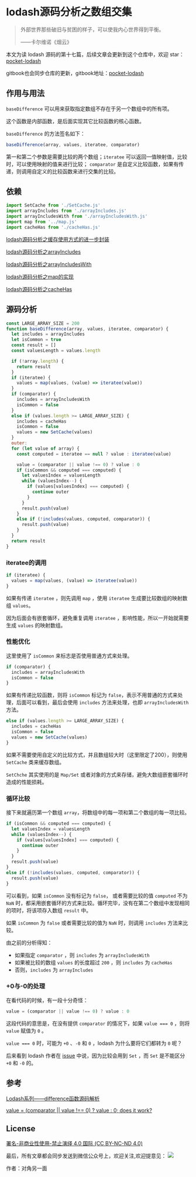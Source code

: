 # lodash源码分析之数组交集

> 外部世界那些破旧与贫困的样子，可以使我内心世界得到平衡。
>
> ——卡尔维诺《烟云》

本文为读 lodash 源码的第十七篇，后续文章会更新到这个仓库中，欢迎 star：[pocket-lodash](https://github.com/yeyuqiudeng/pocket-lodash)

gitbook也会同步仓库的更新，gitbook地址：[pocket-lodash](https://www.gitbook.com/book/yeyuqiudeng/pocket-lodash/details)

## 作用与用法

`baseDifference`  可以用来获取指定数组不存在于另一个数组中的所有项。

这个函数是内部函数，是后面实现其它比较函数的核心函数。

`baseDifference` 的方法签名如下：

```javascript
baseDifference(array, values, iteratee, comparator)
```

第一和第二个参数是需要比较的两个数组；`iteratee` 可以返回一值映射值，比较时，可以使用映射的值来进行比较； `comparator` 是自定义比较函数，如果有传递，则调用自定义的比较函数来进行交集的比较。

## 依赖

```javascript
import SetCache from './SetCache.js'
import arrayIncludes from './arrayIncludes.js'
import arrayIncludesWith from './arrayIncludesWith.js'
import map from '../map.js'
import cacheHas from './cacheHas.js'
```

[lodash源码分析之缓存使用方式的进一步封装](SetCache.md)

[lodash源码分析之arrayIncludes](arrayIncludes.md)

[lodash源码分析之arrayIncludesWith ](arrayIncludesWith.md)

[lodash源码分析之map的实现 ](../map.md)

[lodash源码分析之cacheHas ](cacheHas.md)

## 源码分析

```javascript
const LARGE_ARRAY_SIZE = 200
function baseDifference(array, values, iteratee, comparator) {
  let includes = arrayIncludes
  let isCommon = true
  const result = []
  const valuesLength = values.length

  if (!array.length) {
    return result
  }
  if (iteratee) {
    values = map(values, (value) => iteratee(value))
  }
  if (comparator) {
    includes = arrayIncludesWith
    isCommon = false
  }
  else if (values.length >= LARGE_ARRAY_SIZE) {
    includes = cacheHas
    isCommon = false
    values = new SetCache(values)
  }
  outer:
  for (let value of array) {
    const computed = iteratee == null ? value : iteratee(value)

    value = (comparator || value !== 0) ? value : 0
    if (isCommon && computed === computed) {
      let valuesIndex = valuesLength
      while (valuesIndex--) {
        if (values[valuesIndex] === computed) {
          continue outer
        }
      }
      result.push(value)
    }
    else if (!includes(values, computed, comparator)) {
      result.push(value)
    }
  }
  return result
}
```

### iteratee的调用

```javascript
if (iteratee) {
  values = map(values, (value) => iteratee(value))
}
```

如果有传递 `iteratee` ，则先调用 `map` ，使用 `iteratee` 生成要比较数组的映射数组 `values`。

因为后面会有嵌套循环，避免重复调用 `iteratee` ，影响性能，所以一开始就需要生成 `values` 的映射数组。

### 性能优化

这里使用了 `isCommon` 来标志是否使用普通方式来处理。

```javascript
if (comparator) {
  includes = arrayIncludesWith
  isCommon = false
}
```

如果有传递比较函数，则将 `isCommon` 标记为 `false`，表示不用普通的方式来处理，后面可以看到，最后会使用 `includes` 方法来处理，也即 `arrayIncludesWith` 方法。

```javascript
else if (values.length >= LARGE_ARRAY_SIZE) {
  includes = cacheHas
  isCommon = false
  values = new SetCache(values)
}
```

如果不需要使用自定义的比较方式，并且数组较大时（这里限定了200），则使用 `SetCache` 类来缓存数组。

`SetChche` 其实使用的是 `Map/Set` 或者对象的方式来存储，避免大数组嵌套循环时造成的性能损耗。

 ### 循环比较

接下来就遍历第一个数组 `array`，将数组中的每一项和第二个数组的每一项比较。

```javascript
if (isCommon && computed === computed) {
  let valuesIndex = valuesLength
  while (valuesIndex--) {
    if (values[valuesIndex] === computed) {
      continue outer
    }
  }
  result.push(value)
}
else if (!includes(values, computed, comparator)) {
  result.push(value)
}
```

可以看到，如果 `isCommon` 没有标记为 `false`， 或者需要比较的值 `computed` 不为 `NaN` 时，都采用嵌套循环的方式来比较。循环完毕，没有在第二个数组中发现相同的项时，将该项存入数组 `result` 中。

如果 `isCommon` 为 `false` 或者需要比较的值为 `NaN` 时，则调用 `includes` 方法来比较。

由之前的分析得知：

* 如果指定 `comparator` ，则 `includes` 为 `arrayIncludesWith`
* 如果被比较的数组 `values` 的长度超过 `200` ，则 `includes` 为 `cacheHas`
* 否则，`includes` 为 `arrayIncludes`

### +0与-0的处理

在看代码的时候，有一段十分奇怪：

```javascript
value = (comparator || value !== 0) ? value : 0
```

这段代码的意思是，在没有提供 `comparator` 的情况下，如果 `value === 0` ，则将 `value` 赋值为 `0` 。

`value === 0` 时，可能为 `+0` 、`-0` 和 `0` ，lodash 为什么要将它们都转为 `0` 呢？

 后来看到 lodash 作者在 [issue](https://github.com/lodash/lodash/issues/3175) 中说，因为比较会用到 `Set` ，而 `Set` 是不能区分 `+0` 和 `-0` 的。

## 参考

[Lodash系列——difference函数源码解析](https://segmentfault.com/a/1190000012676868)

[value = (comparator || value !== 0) ? value : 0; does it work?](https://github.com/lodash/lodash/issues/3175)

## License

[署名-非商业性使用-禁止演绎 4.0 国际 (CC BY-NC-ND 4.0)](http://creativecommons.org/licenses/by-nc-nd/4.0/)

最后，所有文章都会同步发送到微信公众号上，欢迎关注,欢迎提意见：  ![](https://raw.githubusercontent.com/yeyuqiudeng/resource/master/images/qrcode_front-end-article.jpg) 

作者：对角另一面